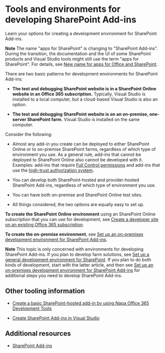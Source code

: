 
# Tools and environments for developing SharePoint Add-ins
Learn your options for creating a development environment for SharePoint Add-ins.
 

 **Note**  The name "apps for SharePoint" is changing to "SharePoint Add-ins". During the transition, the documentation and the UI of some SharePoint products and Visual Studio tools might still use the term "apps for SharePoint". For details, see  [New name for apps for Office and SharePoint](new-name-for-apps-for-sharepoint#bk_newname).
 

There are two basic patterns for development environments for SharePoint Add-ins:
 

-  **The test and debugging SharePoint website is in a SharePoint Online website in an Office 365 subscription.** Typically, Visual Studio is installed to a local computer, but a cloud-based Visual Studio is also an option.
    
 
-  **The test and debugging SharePoint website is on an on-premise, one-server SharePoint farm.** Visual Studio is installed on the same computer.
    
 
Consider the following:
 

- Almost any add-in you create can be deployed to either SharePoint Online or to on-premise SharePoint farms, regardless of which type of environment you use. As a general rule, add-ins that cannot be deployed to SharePoint Online also cannot be developed with it. Examples: add-ins that require  [Full Control permissions](add-in-permissions-in-sharepoint-2013) and add-ins that use the [high-trust authorization system](creating-sharepoint-add-ins-that-use-high-trust-authorization).
    
 
- You can develop both SharePoint-hosted and provider-hosted SharePoint Add-ins, regardless of which type of environment you use.
    
 
- You can have both on-premise and SharePoint Online test sites.
    
 
- All things considered, the two options are equally easy to set up.
    
 
 **To create the SharePoint Online environment** using an SharePoint Online subscription that you can use for development, see [Create a developer site on an existing Office 365 subscription](create-a-developer-site-on-an-existing-office-365-subscription).
 
 **To create the on-premise environment**, see [Set up an on-premises development environment for SharePoint Add-ins](set-up-an-on-premises-development-environment-for-sharepoint-add-ins).
 

 **Note**  This topic is only concerned with environments for developing SharePoint Add-ins. If you plan to develop farm solutions, see  [Set up a general development environment for SharePoint](http://msdn.microsoft.com/library/08e4e4e1-d960-43fa-85df-f3c279ed6927%28Office.15%29.aspx). If you plan to do both kinds of development, start with the latter article, and then see  [Set up an on-premises development environment for SharePoint Add-ins](set-up-an-on-premises-development-environment-for-sharepoint-add-ins) for additional steps you need to develop SharePoint Add-ins.
 


## Other tooling information


-  [Create a basic SharePoint-hosted add-in by using Napa Office 365 Development Tools](create-a-basic-sharepoint-hosted-add-in-by-using-napa-office-365-development-tools)
    
 
-  [Create SharePoint Add-ins in Visual Studio](create-sharepoint-add-ins-in-visual-studio)
    
 

## Additional resources
<a name="bk_addresources"> </a>


-  [SharePoint Add-ins](sharepoint-add-ins)
    
 

